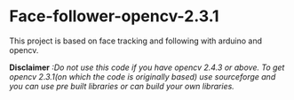 # Face-follower-opencv-2.3.1
This project is based on face tracking and following with arduino and opencv.

**Disclaimer** *:Do not use this code if you have opencv 2.4.3 or above. To get opencv 2.3.1(on which the code is originally based) use sourceforge and you can use pre built libraries or can build your own libraries.*
